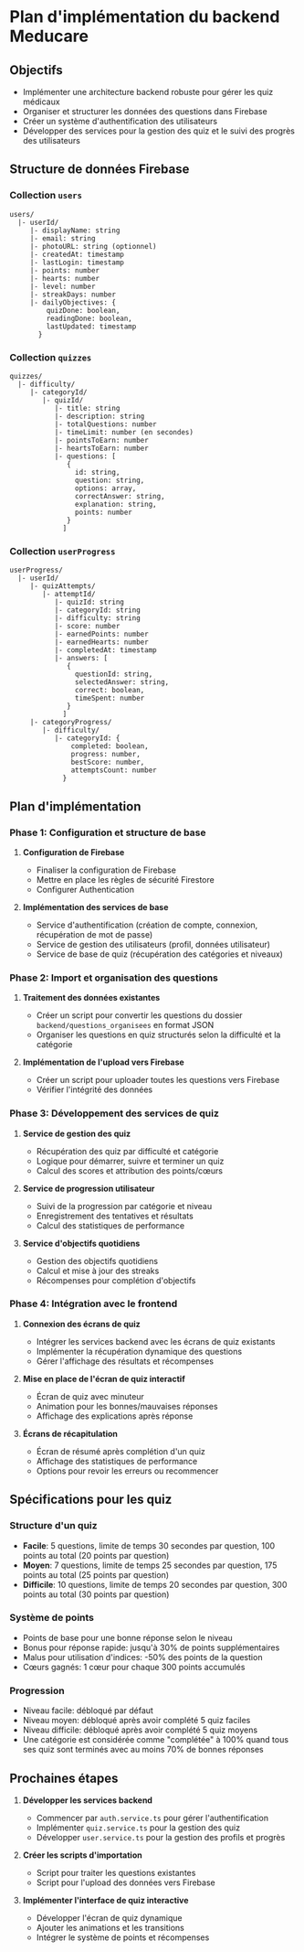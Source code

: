 # Plan d'implémentation du backend Meducare

## Objectifs
- Implémenter une architecture backend robuste pour gérer les quiz médicaux
- Organiser et structurer les données des questions dans Firebase
- Créer un système d'authentification des utilisateurs
- Développer des services pour la gestion des quiz et le suivi des progrès des utilisateurs

## Structure de données Firebase

### Collection `users`
```
users/
  |- userId/
     |- displayName: string
     |- email: string
     |- photoURL: string (optionnel)
     |- createdAt: timestamp
     |- lastLogin: timestamp
     |- points: number
     |- hearts: number
     |- level: number
     |- streakDays: number
     |- dailyObjectives: {
         quizDone: boolean,
         readingDone: boolean,
         lastUpdated: timestamp
       }
```

### Collection `quizzes`
```
quizzes/
  |- difficulty/
     |- categoryId/
        |- quizId/
           |- title: string
           |- description: string
           |- totalQuestions: number
           |- timeLimit: number (en secondes)
           |- pointsToEarn: number
           |- heartsToEarn: number
           |- questions: [
              {
                id: string,
                question: string,
                options: array,
                correctAnswer: string,
                explanation: string,
                points: number
              }
             ]
```

### Collection `userProgress`
```
userProgress/
  |- userId/
     |- quizAttempts/
        |- attemptId/
           |- quizId: string
           |- categoryId: string
           |- difficulty: string
           |- score: number
           |- earnedPoints: number
           |- earnedHearts: number
           |- completedAt: timestamp
           |- answers: [
              {
                questionId: string,
                selectedAnswer: string,
                correct: boolean,
                timeSpent: number
              }
             ]
     |- categoryProgress/
        |- difficulty/
           |- categoryId: {
               completed: boolean,
               progress: number,
               bestScore: number,
               attemptsCount: number
             }
```

## Plan d'implémentation

### Phase 1: Configuration et structure de base
1. **Configuration de Firebase**
   - Finaliser la configuration de Firebase
   - Mettre en place les règles de sécurité Firestore
   - Configurer Authentication

2. **Implémentation des services de base**
   - Service d'authentification (création de compte, connexion, récupération de mot de passe)
   - Service de gestion des utilisateurs (profil, données utilisateur)
   - Service de base de quiz (récupération des catégories et niveaux)

### Phase 2: Import et organisation des questions
1. **Traitement des données existantes**
   - Créer un script pour convertir les questions du dossier `backend/questions_organisees` en format JSON
   - Organiser les questions en quiz structurés selon la difficulté et la catégorie

2. **Implémentation de l'upload vers Firebase**
   - Créer un script pour uploader toutes les questions vers Firebase
   - Vérifier l'intégrité des données

### Phase 3: Développement des services de quiz
1. **Service de gestion des quiz**
   - Récupération des quiz par difficulté et catégorie
   - Logique pour démarrer, suivre et terminer un quiz
   - Calcul des scores et attribution des points/cœurs

2. **Service de progression utilisateur**
   - Suivi de la progression par catégorie et niveau
   - Enregistrement des tentatives et résultats
   - Calcul des statistiques de performance

3. **Service d'objectifs quotidiens**
   - Gestion des objectifs quotidiens
   - Calcul et mise à jour des streaks
   - Récompenses pour complétion d'objectifs

### Phase 4: Intégration avec le frontend
1. **Connexion des écrans de quiz**
   - Intégrer les services backend avec les écrans de quiz existants
   - Implémenter la récupération dynamique des questions
   - Gérer l'affichage des résultats et récompenses

2. **Mise en place de l'écran de quiz interactif**
   - Écran de quiz avec minuteur
   - Animation pour les bonnes/mauvaises réponses
   - Affichage des explications après réponse

3. **Écrans de récapitulation**
   - Écran de résumé après complétion d'un quiz
   - Affichage des statistiques de performance
   - Options pour revoir les erreurs ou recommencer

## Spécifications pour les quiz

### Structure d'un quiz
- **Facile**: 5 questions, limite de temps 30 secondes par question, 100 points au total (20 points par question)
- **Moyen**: 7 questions, limite de temps 25 secondes par question, 175 points au total (25 points par question)
- **Difficile**: 10 questions, limite de temps 20 secondes par question, 300 points au total (30 points par question)

### Système de points
- Points de base pour une bonne réponse selon le niveau
- Bonus pour réponse rapide: jusqu'à 30% de points supplémentaires
- Malus pour utilisation d'indices: -50% des points de la question
- Cœurs gagnés: 1 cœur pour chaque 300 points accumulés

### Progression
- Niveau facile: débloqué par défaut
- Niveau moyen: débloqué après avoir complété 5 quiz faciles
- Niveau difficile: débloqué après avoir complété 5 quiz moyens
- Une catégorie est considérée comme "complétée" à 100% quand tous ses quiz sont terminés avec au moins 70% de bonnes réponses

## Prochaines étapes

1. **Développer les services backend**
   - Commencer par `auth.service.ts` pour gérer l'authentification
   - Implémenter `quiz.service.ts` pour la gestion des quiz
   - Développer `user.service.ts` pour la gestion des profils et progrès

2. **Créer les scripts d'importation**
   - Script pour traiter les questions existantes
   - Script pour l'upload des données vers Firebase

3. **Implémenter l'interface de quiz interactive**
   - Développer l'écran de quiz dynamique
   - Ajouter les animations et les transitions
   - Intégrer le système de points et récompenses 
